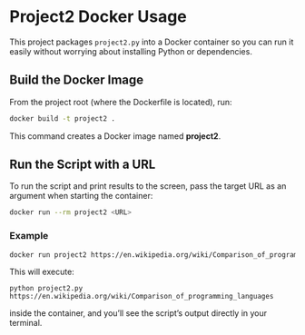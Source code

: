# Project2 Docker Usage

This project packages `project2.py` into a Docker container so you can run it easily without worrying about installing Python or dependencies.

## Build the Docker Image

From the project root (where the Dockerfile is located), run:

```bash
docker build -t project2 .
```

This command creates a Docker image named **project2**.

## Run the Script with a URL

To run the script and print results to the screen, pass the target URL as an argument when starting the container:

```bash
docker run --rm project2 <URL>
```

### Example

```bash
docker run project2 https://en.wikipedia.org/wiki/Comparison_of_programming_languages
```

This will execute:

```
python project2.py https://en.wikipedia.org/wiki/Comparison_of_programming_languages
```

inside the container, and you’ll see the script’s output directly in your terminal.



